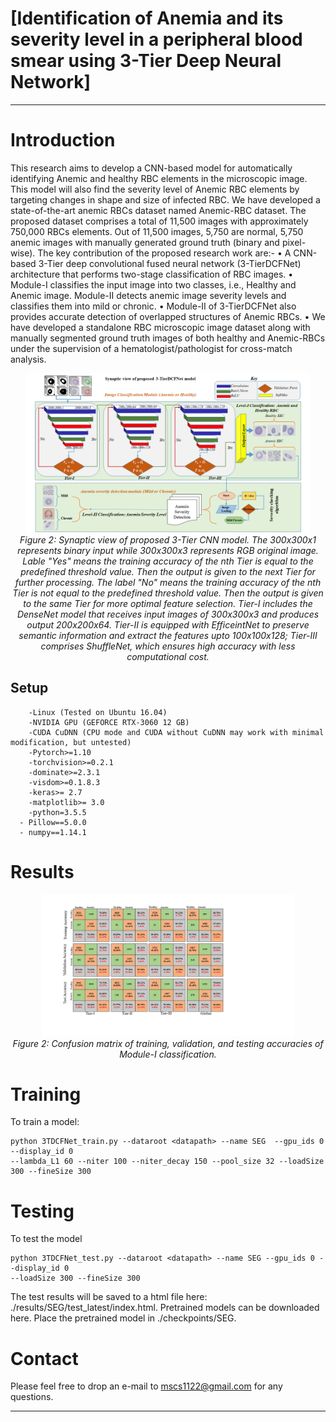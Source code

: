 # [Identification of Anemia and its severity level in a peripheral blood smear using 3-Tier Deep Neural Network]


------

# Introduction
This research aims to develop a CNN-based model for automatically identifying Anemic and healthy RBC elements in the microscopic image. This model will also find the severity level of Anemic RBC elements by targeting changes in shape and size of infected RBC.  We have developed a state-of-the-art anemic RBCs dataset named Anemic-RBC dataset. The proposed dataset comprises a total of 11,500 images with approximately 750,000 RBCs elements. Out of 11,500 images, 5,750 are normal, 5,750 anemic images with manually generated ground truth (binary and pixel-wise). The key contribution of the proposed research work are:-
•	A CNN-based 3-Tier deep convolutional fused neural network (3-TierDCFNet) architecture that performs two-stage classification of RBC images. 
•	Module-I classifies the input image into two classes, i.e., Healthy and Anemic image. Module-II detects anemic image severity levels and classifies them into mild or chronic.
•	 Module-II of 3-TierDCFNet also provides accurate detection of overlapped structures of Anemic RBCs.
•	We have developed a standalone RBC microscopic image dataset along with manually segmented ground truth images of both healthy and Anemic-RBCs under the supervision of a hematologist/pathologist for cross-match analysis.

<p align="center">
    <img src="3TDCFNet_Archetecture.png" width="90%"/> <br />
    <em> 
    Figure 2: Synaptic view of proposed 3-Tier CNN model. The 300x300x1 represents binary input while 300x300x3 represents RGB original image. Lable "Yes" means the training accuracy of the nth Tier is equal to the predefined threshold value. Then the output is given to the next Tier for further processing. The label "No" means the training accuracy of the nth Tier is not equal to the predefined threshold value. Then the output is given to the same Tier for more optimal feature selection. Tier-I includes the DenseNet model that receives input images of 300x300x3 and produces output 200x200x64. Tier-II is equipped with EfficeintNet to preserve semantic information and extract the features upto 100x100x128; Tier-III comprises ShuffleNet, which ensures high accuracy with less computational cost. 
    </em>
</p>

## Setup
```
    -Linux (Tested on Ubuntu 16.04)
    -NVIDIA GPU (GEFORCE RTX-3060 12 GB)
    -CUDA CuDNN (CPU mode and CUDA without CuDNN may work with minimal modification, but untested)
    -Pytorch>=1.10
    -torchvision>=0.2.1
    -dominate>=2.3.1
    -visdom>=0.1.8.3
    -keras>= 2.7
    -matplotlib>= 3.0
    -python=3.5.5
  - Pillow==5.0.0
  - numpy==1.14.1
```


# Results

<p align="center">
    <img src="confusion_matrix.png" width="80%"/> <br />
    <em> 
    Figure 2: Confusion matrix of training, validation, and testing accuracies of Module-I classification.
    </em>
</p>




# Training

To train a model:
```
python 3TDCFNet_train.py --dataroot <datapath> --name SEG  --gpu_ids 0 --display_id 0 
--lambda_L1 60 --niter 100 --niter_decay 150 --pool_size 32 --loadSize 300 --fineSize 300
```
# Testing
To test the model

```
python 3TDCFNet_test.py --dataroot <datapath> --name SEG --gpu_ids 0 --display_id 0 
--loadSize 300 --fineSize 300
```
The test results will be saved to a html file here: ./results/SEG/test_latest/index.html.
Pretrained models can be downloaded here. Place the pretrained model in ./checkpoints/SEG.

# Contact

Please feel free to drop an e-mail to mscs1122@gmail.com for any questions. 

------



